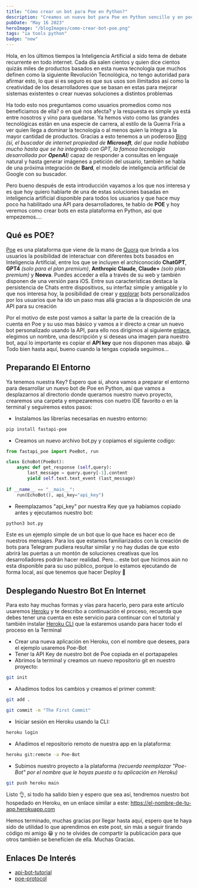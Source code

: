 ```yaml
---
title: "Cómo crear un bot para Poe en Python?"
description: "Creamos un nuevo bot para Poe en Python sencillo y en pocos pasos"
pubDate: "May 16 2023"
heroImage: "/blogImages/como-crear-bot-poe.png"
tags: "ia tools python"
badge: "new"
---
```


Hola, en los últimos tiempos la Inteligencia Artificial a sido tema de debate recurrente en todo internet. Cada día salen cientos y quien dice cientos quizás miles de productos basados en esta nueva tecnología que muchos definen como la siguiente Revolución Tecnológica, no tengo autoridad para afirmar esto, lo que si es seguro es que sus usos son ilimitados así como la creatividad de los desarrolladores que se basan en estas para mejorar sistemas existentes o crear nuevas soluciones a distintos problemas

Ha todo esto nos preguntamos como usuarios promedios como nos beneficiamos de ella? o en qué nos afecta? y la respuesta es simple ya está entre nosotros y vino para quedarse. Ya hemos visto como las grandes tecnológicas están en una especie de carrera, al estilo de la Guerra Fría a ver quien llega a dominar la tecnología o al menos quien la integra a la mayor cantidad de productos. Gracias a esto tenemos a un poderoso [Bing](https://bing.com) *(sí, el buscador de internet propiedad de **Microsoft**, del que nadie hablaba mucho hasta que se ha integrado con GPT, la famosa tecnología desarrollada por **OpenAI**)* capaz de responder a consultas en lenguaje natural y hasta generar imágenes a petición del usuario, también se habla de una próxima integración de **Bard**, el modelo de inteligencia artificial de Google con su buscador. 

Pero bueno después de esta introducción vayamos a los que nos interesa y es que hoy quiero hablarte de una de estas soluciones basadas en inteligencia artificial disponible para todos los usuarios y que hace muy poco ha habilitado una API para desarrolladores, te hablo de **POE** y hoy veremos como crear bots en esta plataforma en Python, así que empezemos....

## Qué es POE?

[Poe](https://poe.com) es una plataforma que viene de la mano de [Quora](https://quora.com) que brinda a los usuarios la posibilidad de interactuar con diferentes bots basados en Inteligencia Artificial, entre los que se incluyen el archiconocido **ChatGPT**, **GPT4** *(solo para el plan premium)*, **Anthropic Claude**, **Claude+** *(solo plan premium)* y **Neeva**. Puedes acceder a ella a través de su web y también disponen de una versión para iOS. Entre sus características destaca la persistencia de Chats entre dispositivos, su interfaz simple y amigable y lo que nos interesa hoy, la posibilidad de crear y [explorar](https://poe.com/explore) bots personalizados por los usuarios que ha ido un paso mas allá gracias a la disposición de una API para su creación

Por el motivo de este post vamos a saltar la parte de la creación de la cuenta en Poe y su uso mas básico y vamos a ir directo a crear un nuevo bot personalizado usando la API, para ello nos dirigimos al siguiente [enlace](https://poe.com/create_bot?api=1), elegimos un nombre, una descripción y si deseas una imagen para nuestro bot, aquí lo importante es copiar el **API key** que nos disponen mas abajo. 😁 Todo bien hasta aquí, bueno cuando la tengas copiada seguimos...

## Preparando El Entorno

Ya tenemos nuestra Key? Espero que si, ahora vamos a preparar el entorno para desarrollar un nuevo bot de Poe en Python, así que vamos a desplazarnos al directorio donde queramos nuestro nuevo proyecto, crearemos una carpeta y empezaremos con nuetro IDE favorito o en la terminal y seguiremos estos pasos:

* Instalamos las librerías necesarias en nuestro entorno:

```bash
pip install fastapi-poe
```

* Creamos un nuevo archivo bot.py y copiamos el siguiente codigo:

```python
from fastapi_poe import PoeBot, run

class EchoBot(PoeBot):
    async def get_response (self,query):
        last_message = query.query[-1].content
        yield self.text.text_event (last_message)
        
if __name__ == "__main__":
    run(EchoBot(), api_key="api_key")
```

* Reemplazamos "api_key" por nuestra Key que ya habíamos copiado antes y ejecutamos nuestro bot:

```bash
python3 bot.py
```

Este es un ejemplo simple de un bot que lo que hace es hacer eco de nuestros mensajes. Para los que estamos familiarizados con la creación de bots para Telegram pudiera resultar similar y no hay dudas de que esto abrirá las puertas a un montón de soluciones creativas que los desarrolladores podrán hacer realidad. Pero... este bot que hicimos aún no esta disponible para su uso público, porque lo estamos ejecutando de forma local, así que tenemos que hacer Deploy 🚀

## Desplegando Nuestro Bot En Internet

Para esto hay muchas formas y vías para hacerlo, pero para este artículo usaremos [Heroku](https://heroku.com) y te describo a continuación el proceso, recuerda que debes tener una cuenta en este servicio para  continuar con el tutorial y también instalar [Heroku CLI](https://devcenter.heroku.com/articles/3heroku-cli#install-the-heroku-cli) que la estaremos usando para hacer todo el proceso en la Terminal

* Crear una nueva aplicación en Heroku, con el nombre que desees, para el ejemplo usaremos Poe-Bot
* Tener la API Key de nuestro bot de Poe copiada en el portapapeles
* Abrimos la terminal y creamos un nuevo repositorio git en nuestro proyecto:
```bash
git init
```
* Añadimos todos los cambios y creamos el primer commit:

```bash
git add .
```

```bash
git commit -m "The First Commit"
```
* Iniciar sesión en Heroku usando la CLI:
```bash
heroku login
```

* Añadimos el repositorio remoto de nuestra app en la plataforma: 

```bash
heroku git:remote -a Poe-Bot
```

* Subimos nuestro proyecto a la plataforma *(recuerda reemplazar "Poe-Bot" por el nombre que le hayas puesto a tu aplicación en Heroku)*

```bash
git push heroku main
```

Listo 👌, si todo ha salido bien y espero que sea así, tendremos nuestro bot hospedado en Heroku, en un enlace similar a este: https://el-nombre-de-tu-app.herokuapp.com

Hemos terminado, muchas gracias por llegar hasta aquí, espero que te haya sido de utilidad lo que aprendimos en este post, sin más a seguir tirando código mi amigo 😁 y no te olvides de compartir la publicación para que otros también se beneficien de ella. Muchas Gracias.

## Enlaces De Interés

* [api-bot-tutorial](https://github.com/poe-platform/api-bot-tutorial)
* [poe-protocol](https://github.com/poe-platform/poe-protocol)
